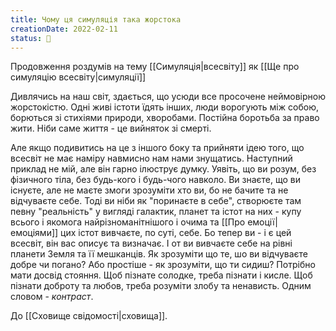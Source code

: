 ```yaml
---
title: Чому ця симуляція така жорстока
creationDate: 2022-02-11
status: 🌱
---
```

Продовження роздумів на тему [[Симуляція|всесвіту]] як [[Ще про симуляцію всесвіту|симуляції]] 

Дивлячись на наш світ, здається, що усюди все просочене неймовірною жорстокістю. Одні живі істоти їдять інших, люди ворогують між собою, борються зі стихіями природи, хворобами. Постійна боротьба за право жити. Ніби саме життя - це вийняток зі смерті.

Але якщо подивитись на це з іншого боку та прийняти ідею того, що всесвіт не має наміру навмисно нам нами знущатись. 
Наступний приклад не мій, але він гарно ілюструє думку. Уявіть, що ви розум, без фізичного тіла, без будь-кого і будь-чого навколо. Ви знаєте, що ви існуєте, але не маєте змоги зрозуміти хто ви, бо не бачите та не відчуваєте себе. Тоді ви ніби як "поринаєте в себе", створюєте там певну "реальність" у вигляді галактик, планет та істот на них - купу всього і якомога найрізноманітнішого і очима та [[Про емоції|емоціями]] цих істот вивчаєте, по суті, себе. Бо тепер ви - і є цей всесвіт, він вас описує та визначає. 
І от ви вивчаєте себе на рівні планети Земля та її мешканців. Як зрозуміти що те, шо ви відчуваєте добре чи погано? Або простіше - як зрозуміти, що ти сидиш? Потрібно мати досвід стояння. Щоб пізнате солодке, треба пізнати і кисле. Щоб пізнати доброту та любов, треба розуміти злобу та ненависть. Одним словом - *контраст*.

До [[Сховище свідомості|сховища]].